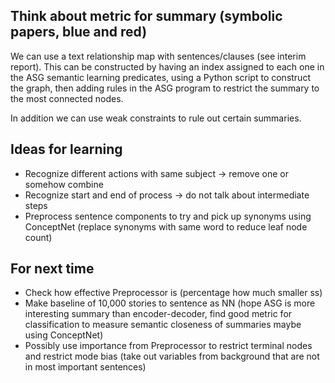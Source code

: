## Think about metric for summary (symbolic papers, blue and red)

We can use a text relationship map with sentences/clauses (see interim report). This can be constructed by having an index assigned to each one in the ASG semantic learning predicates, using a Python script to construct the graph, then adding rules in the ASG program to restrict the summary to the most connected nodes.
  
In addition we can use weak constraints to rule out certain summaries.

## Ideas for learning

- Recognize different actions with same subject -> remove one or somehow combine
- Recognize start and end of process -> do not talk about intermediate steps
- Preprocess sentence components to try and pick up synonyms using ConceptNet (replace synonyms with same word to reduce leaf node count)

## For next time

- Check how effective Preprocessor is (percentage how much smaller ss)
- Make baseline of 10,000 stories to sentence as NN (hope ASG is more interesting summary than encoder-decoder, find good metric for classification to measure semantic closeness of summaries maybe using ConceptNet)
- Possibly use importance from Preprocessor to restrict terminal nodes and restrict mode bias (take out variables from background that are not in most important sentences)